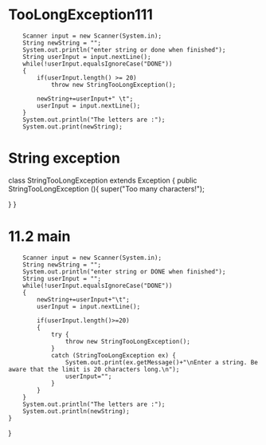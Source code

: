 # TooLongException111
        Scanner input = new Scanner(System.in);
        String newString = "";
        System.out.println("enter string or done when finished");
        String userInput = input.nextLine();
        while(!userInput.equalsIgnoreCase("DONE"))
        {
        	if(userInput.length() >= 20)
        		throw new StringTooLongException();
                
        	newString+=userInput+" \t";
        	userInput = input.nextLine();
        }
        System.out.println("The letters are :");
        System.out.print(newString);
        
# String exception
class StringTooLongException extends Exception {
	public StringTooLongException (){
		super("Too many characters!");
	       
   }
}


# 11.2 main
		Scanner input = new Scanner(System.in);
		String newString = "";
		System.out.println("enter string or DONE when finished");
		String userInput = "";
		while(!userInput.equalsIgnoreCase("DONE"))
		{
			newString+=userInput+"\t";
			userInput = input.nextLine();
			
			if(userInput.length()>=20)
			{
				try {
					throw new StringTooLongException();
				}
				catch (StringTooLongException ex) {
					System.out.print(ex.getMessage()+"\nEnter a string. Be aware that the limit is 20 characters long.\n");
					userInput="";
				}
			}
		}
		System.out.println("The letters are :");
		System.out.println(newString);
	}
}
